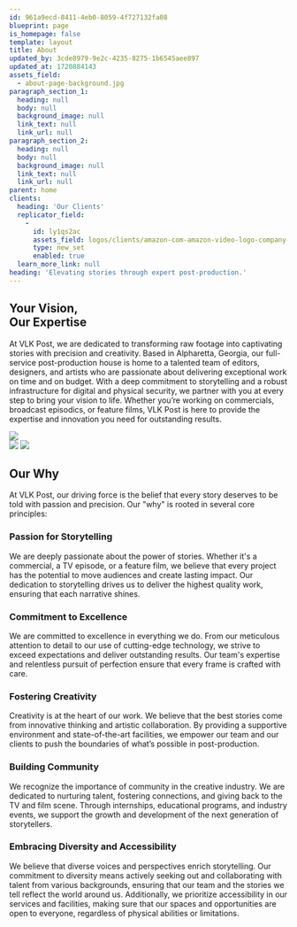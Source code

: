 ```yaml
---
id: 961a9ecd-8411-4eb0-8059-4f727132fa08
blueprint: page
is_homepage: false
template: layout
title: About
updated_by: 3cde8979-9e2c-4235-8275-1b6545aee897
updated_at: 1720884143
assets_field:
  - about-page-background.jpg
paragraph_section_1:
  heading: null
  body: null
  background_image: null
  link_text: null
  link_url: null
paragraph_section_2:
  heading: null
  body: null
  background_image: null
  link_text: null
  link_url: null
parent: home
clients:
  heading: 'Our Clients'
  replicator_field:
    -
      id: ly1qs2ac
      assets_field: logos/clients/amazon-com-amazon-video-logo-company-brand-amazon-logo-3cab5e05d2d442950141b0b3dcc99980.png
      type: new_set
      enabled: true
  learn_more_link: null
heading: 'Elevating stories through expert post-production.'
---
```

<div class="flex flex-col-reverse lg:flex-row justify-center align-center lg:mb-[6rem]"> 
  <div class="flex-1 mb-[6rem]">
                <h2>Your Vision,<br> Our Expertise</h2>
                        <p class="w-full lg:pr-[6rem]">At VLK Post, we are dedicated to transforming raw footage into captivating stories with precision and creativity.
                            Based in Alpharetta, Georgia, our full-service post-production house is home to a talented team of editors,
                            designers, and artists who are passionate about delivering exceptional work on time and on budget. With a deep
                            commitment to storytelling and a robust infrastructure for digital and physical security, we partner with you at
                            every step to bring your vision to life. Whether you’re working on commercials, broadcast episodics, or feature
                            films, VLK Post is here to provide the expertise and innovation you need for outstanding results.
                        </p>
  </div>
    <div class="flex-1 flex">
      <img src="/assets/post-image.jpeg" class="mb-6 object-cover">  
  </div>
</div>
<div class="flex flex-col lg:flex-row justify-between align-center"> 
      <div class="flex-1 flex flex-col">
      <img src="/assets/video-course.jpeg" class="mb-[4rem] object-cover">  
         <img src="/assets/post-production-workflow-img.png" class="mb-[4rem] object-cover"> 
  </div>
  <div class="flex-1  lg:pl-[6rem] flex  flex-col">
                <h2>Our Why</h2>
                        <p class="w-full ">At VLK Post, our driving force is the belief that every story deserves to be told with passion and precision. Our "why" is rooted in several core principles:</p>
     <h3>
                        Passion for Storytelling
                      </h3>
                      <p>
                      	We are deeply passionate about the power of stories. Whether it's a commercial, a TV episode, or a feature film, we believe that every project has the potential to move audiences and create lasting impact. Our dedication to storytelling drives us to deliver the highest quality work, ensuring that each narrative shines.
                      </p>
                        <h3>
                		Commitment to Excellence
                      </h3>
                      <p>
        We are committed to excellence in everything we do. From our meticulous attention to detail to our use of cutting-edge technology, we strive to exceed expectations and deliver outstanding results. Our team's expertise and relentless pursuit of perfection ensure that every frame is crafted with care.
                      </p>
                           <h3>
                		Fostering Creativity
                      </h3>
                      <p>
Creativity is at the heart of our work. We believe that the best stories come from innovative thinking and artistic collaboration. By providing a supportive environment and state-of-the-art facilities, we empower our team and our clients to push the boundaries of what’s possible in post-production.
                      </p>
                               <h3>
                		Building Community
                      </h3>
                      <p>
We recognize the importance of community in the creative industry. We are dedicated to nurturing talent, fostering connections, and giving back to the TV and film scene. Through internships, educational programs, and industry events, we support the growth and development of the next generation of storytellers.
                      </p>
                                      <h3>
                		Embracing Diversity and Accessibility
                      </h3>
                      <p>
We believe that diverse voices and perspectives enrich storytelling. Our commitment to diversity means actively seeking out and collaborating with talent from various backgrounds, ensuring that our team and the stories we tell reflect the world around us. Additionally, we prioritize accessibility in our services and facilities, making sure that our spaces and opportunities are open to everyone, regardless of physical abilities or limitations.
                      </p>
  </div>

</div>